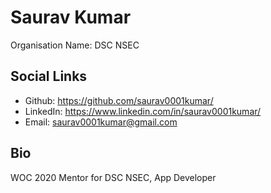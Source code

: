 # Saurav Kumar

Organisation Name: DSC NSEC

## Social Links

- Github: https://github.com/saurav0001kumar/
- LinkedIn: https://www.linkedin.com/in/saurav0001kumar/
- Email: saurav0001kumar@gmail.com

## Bio

WOC 2020 Mentor for DSC NSEC, App Developer
